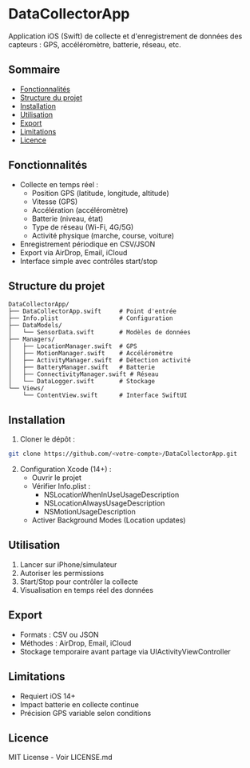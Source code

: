 # DataCollectorApp

Application iOS (Swift) de collecte et d'enregistrement de données des capteurs : GPS, accéléromètre, batterie, réseau, etc.

## Sommaire
- [Fonctionnalités](#fonctionnalités)
- [Structure du projet](#structure-du-projet)
- [Installation](#installation)
- [Utilisation](#utilisation)
- [Export](#export)
- [Limitations](#limitations)
- [Licence](#licence)

## Fonctionnalités

- Collecte en temps réel :
  - Position GPS (latitude, longitude, altitude)
  - Vitesse (GPS)
  - Accélération (accéléromètre)
  - Batterie (niveau, état)
  - Type de réseau (Wi-Fi, 4G/5G)
  - Activité physique (marche, course, voiture)
- Enregistrement périodique en CSV/JSON
- Export via AirDrop, Email, iCloud
- Interface simple avec contrôles start/stop

## Structure du projet

```
DataCollectorApp/
├── DataCollectorApp.swift     # Point d'entrée
├── Info.plist                 # Configuration
├── DataModels/
│   └── SensorData.swift       # Modèles de données
├── Managers/
│   ├── LocationManager.swift  # GPS
│   ├── MotionManager.swift    # Accéléromètre
│   ├── ActivityManager.swift  # Détection activité
│   ├── BatteryManager.swift   # Batterie
│   ├── ConnectivityManager.swift # Réseau
│   └── DataLogger.swift       # Stockage
└── Views/
    └── ContentView.swift      # Interface SwiftUI
```

## Installation

1. Cloner le dépôt :
```bash
git clone https://github.com/<votre-compte>/DataCollectorApp.git
```

2. Configuration Xcode (14+) :
   - Ouvrir le projet
   - Vérifier Info.plist :
     - NSLocationWhenInUseUsageDescription
     - NSLocationAlwaysUsageDescription
     - NSMotionUsageDescription
   - Activer Background Modes (Location updates)

## Utilisation

1. Lancer sur iPhone/simulateur
2. Autoriser les permissions
3. Start/Stop pour contrôler la collecte
4. Visualisation en temps réel des données

## Export

- Formats : CSV ou JSON
- Méthodes : AirDrop, Email, iCloud
- Stockage temporaire avant partage via UIActivityViewController

## Limitations

- Requiert iOS 14+
- Impact batterie en collecte continue
- Précision GPS variable selon conditions

## Licence

MIT License - Voir LICENSE.md
